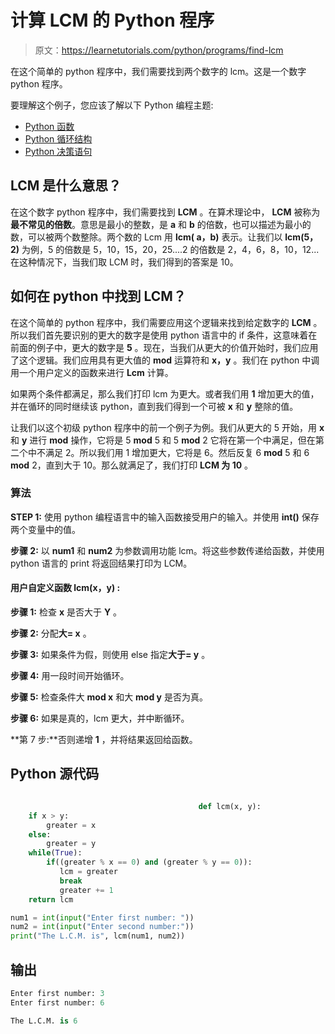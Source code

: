 # 计算 LCM 的 Python 程序

> 原文：<https://learnetutorials.com/python/programs/find-lcm>

在这个简单的 python 程序中，我们需要找到两个数字的 lcm。这是一个数字 python 程序。

要理解这个例子，您应该了解以下 Python 编程主题:

*   [Python 函数](../../python/python-functions-tutorials "Python Functions")
*   [Python 循环结构](../../python/python-loop-tutorials "Loops in Python")
*   [Python 决策语句](../../python/decision-making-statements "Python decision making statements")

## LCM 是什么意思？

在这个数字 python 程序中，我们需要找到 **LCM** 。在算术理论中， **LCM** 被称为**最不常见的倍数**。意思是最小的整数，是 **a** 和 **b** 的倍数，也可以描述为最小的数，可以被两个数整除。两个数的 Lcm 用 **lcm( a，b)** 表示。让我们以 **lcm(5，2)** 为例，5 的倍数是 5，10，15，20，25....2 的倍数是 2，4，6，8，10，12...在这种情况下，当我们取 LCM 时，我们得到的答案是 10。

## 如何在 python 中找到 LCM？

在这个简单的 python 程序中，我们需要应用这个逻辑来找到给定数字的 **LCM** 。所以我们首先要识别的更大的数字是使用 python 语言中的 if 条件，这意味着在前面的例子中，更大的数字是 **5** 。现在，当我们从更大的价值开始时，我们应用了这个逻辑。我们应用具有更大值的 **mod** 运算符和 **x，y** 。我们在 python 中调用一个用户定义的函数来进行 **Lcm** 计算。

如果两个条件都满足，那么我们打印 lcm 为更大。或者我们用 **1** 增加更大的值，并在循环的同时继续该 python，直到我们得到一个可被 **x** 和 **y** 整除的值。

让我们以这个初级 python 程序中的前一个例子为例。我们从更大的 5 开始，用 **x** 和 **y** 进行 **mod** 操作，它将是 5 **mod** 5 和 5 **mod** 2 它将在第一个中满足，但在第二个中不满足 2。所以我们用 1 增加更大，它将是 6。然后反复 6 **mod** 5 和 6 **mod** 2，直到大于 10。那么就满足了，我们打印 **LCM 为 10** 。

### 算法

**STEP 1:** 使用 python 编程语言中的输入函数接受用户的输入。并使用 **int()** 保存两个变量中的值。

**步骤 2:** 以 **num1** 和 **num2** 为参数调用功能 lcm。将这些参数传递给函数，并使用 python 语言的 print 将返回结果打印为 LCM。

#### **用户自定义函数 lcm(x，y)** :

**步骤 1:** 检查 **x** 是否大于 **Y** 。

**步骤 2:** 分配**大= x** 。

**步骤 3:** 如果条件为假，则使用 else 指定**大于= y** 。

**步骤 4:** 用一段时间开始循环。

**步骤 5:** 检查条件大 **mod x** 和大 **mod y** 是否为真。

**步骤 6:** 如果是真的，lcm 更大，并中断循环。

**第 7 步:**否则递增 **1** ，并将结果返回给函数。

## Python 源代码

```py

                                          def lcm(x, y):  
    if x > y:  
        greater = x  
    else:  
        greater = y  
    while(True):  
        if((greater % x == 0) and (greater % y == 0)):  
           lcm = greater  
           break  
           greater += 1  
    return lcm  

num1 = int(input("Enter first number: "))  
num2 = int(input("Enter second number:"))  
print("The L.C.M. is", lcm(num1, num2)) 

```

## 输出

```py
Enter first number: 3
Enter first number: 6

The L.C.M. is 6
```